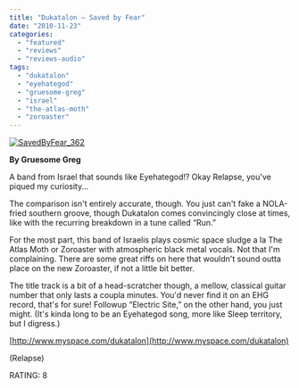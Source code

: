 ```yaml
---
title: "Dukatalon – Saved by Fear"
date: "2010-11-23"
categories: 
  - "featured"
  - "reviews"
  - "reviews-audio"
tags: 
  - "dukatalon"
  - "eyehategod"
  - "gruesome-greg"
  - "israel"
  - "the-atlas-moth"
  - "zoroaster"
---
```


[![](http://www.hellbound.ca/wp-content/uploads/2010/11/SavedByFear_362.jpg "SavedByFear_362")](http://www.hellbound.ca/wp-content/uploads/2010/11/SavedByFear_362.jpg)

**By Gruesome Greg**

A band from Israel that sounds like Eyehategod!? Okay Relapse, you've piqued my curiosity...

The comparison isn't entirely accurate, though. You just can't fake a NOLA-fried southern groove, though Dukatalon comes convincingly close at times, like with the recurring breakdown in a tune called “Run.”

For the most part, this band of Israelis plays cosmic space sludge a la The Atlas Moth or Zoroaster with atmospheric black metal vocals. Not that I'm complaining. There are some great riffs on here that wouldn't sound outta place on the new Zoroaster, if not a little bit better.

The title track is a bit of a head-scratcher though, a mellow, classical guitar number that only lasts a coupla minutes. You'd never find it on an EHG record, that's for sure! Followup “Electric Site,” on the other hand, you just might. (It's kinda long to be an Eyehategod song, more like Sleep territory, but I digress.)

[http://www.myspace.com/dukatalon](http://www.myspace.com/dukatalon)

(Relapse)

RATING: 8
